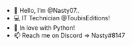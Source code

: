 - 👀  Hello, I’m @Nasty07..
- 💻  IT Technician @ToubisEditions!
- 🐍  In love with Python!
- 📫  Reach me on Discord => Nasty#8147
